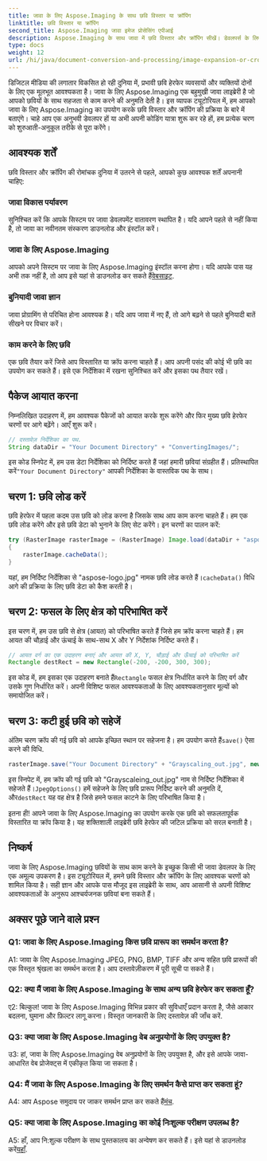 ```yaml
---
title: जावा के लिए Aspose.Imaging के साथ छवि विस्तार या क्रॉपिंग
linktitle: छवि विस्तार या क्रॉपिंग
second_title: Aspose.Imaging जावा इमेज प्रोसेसिंग एपीआई
description: Aspose.Imaging के साथ जावा में छवि विस्तार और क्रॉपिंग सीखें। डेवलपर्स के लिए चरण-दर-चरण ट्यूटोरियल। अपने छवि हेरफेर कौशल को बढ़ाएं।
type: docs
weight: 12
url: /hi/java/document-conversion-and-processing/image-expansion-or-cropping/
---
```

डिजिटल मीडिया की लगातार विकसित हो रही दुनिया में, प्रभावी छवि हेरफेर व्यवसायों और व्यक्तियों दोनों के लिए एक मूलभूत आवश्यकता है। जावा के लिए Aspose.Imaging एक बहुमुखी जावा लाइब्रेरी है जो आपको छवियों के साथ सहजता से काम करने की अनुमति देती है। इस व्यापक ट्यूटोरियल में, हम आपको जावा के लिए Aspose.Imaging का उपयोग करके छवि विस्तार और क्रॉपिंग की प्रक्रिया के बारे में बताएंगे। चाहे आप एक अनुभवी डेवलपर हों या अभी अपनी कोडिंग यात्रा शुरू कर रहे हों, हम प्रत्येक चरण को शुरुआती-अनुकूल तरीके से पूरा करेंगे।

## आवश्यक शर्तें

छवि विस्तार और क्रॉपिंग की रोमांचक दुनिया में उतरने से पहले, आपको कुछ आवश्यक शर्तें अपनानी चाहिए:

### जावा विकास पर्यावरण

सुनिश्चित करें कि आपके सिस्टम पर जावा डेवलपमेंट वातावरण स्थापित है। यदि आपने पहले से नहीं किया है, तो जावा का नवीनतम संस्करण डाउनलोड और इंस्टॉल करें।

### जावा के लिए Aspose.Imaging

 आपको अपने सिस्टम पर जावा के लिए Aspose.Imaging इंस्टॉल करना होगा। यदि आपके पास यह अभी तक नहीं है, तो आप इसे यहां से डाउनलोड कर सकते हैं[वेबसाइट](https://releases.aspose.com/imaging/java/).

### बुनियादी जावा ज्ञान

जावा प्रोग्रामिंग से परिचित होना आवश्यक है। यदि आप जावा में नए हैं, तो आगे बढ़ने से पहले बुनियादी बातें सीखने पर विचार करें।

### काम करने के लिए छवि

एक छवि तैयार करें जिसे आप विस्तारित या क्रॉप करना चाहते हैं। आप अपनी पसंद की कोई भी छवि का उपयोग कर सकते हैं। इसे एक निर्देशिका में रखना सुनिश्चित करें और इसका पथ तैयार रखें।

## पैकेज आयात करना

निम्नलिखित उदाहरण में, हम आवश्यक पैकेजों को आयात करके शुरू करेंगे और फिर मुख्य छवि हेरफेर चरणों पर आगे बढ़ेंगे। आएँ शुरू करें।

```java
// दस्तावेज़ निर्देशिका का पथ.
String dataDir = "Your Document Directory" + "ConvertingImages/";
```

 इस कोड स्निपेट में, हम उस डेटा निर्देशिका को निर्दिष्ट करते हैं जहां हमारी छवियां संग्रहीत हैं। प्रतिस्थापित करें`"Your Document Directory"` आपकी निर्देशिका के वास्तविक पथ के साथ।

## चरण 1: छवि लोड करें

छवि हेरफेर में पहला कदम उस छवि को लोड करना है जिसके साथ आप काम करना चाहते हैं। हम एक छवि लोड करेंगे और इसे छवि डेटा को भुनाने के लिए सेट करेंगे। इन चरणों का पालन करें:

```java
try (RasterImage rasterImage = (RasterImage) Image.load(dataDir + "aspose-logo.jpg"))
{
    rasterImage.cacheData();
}
```

 यहां, हम निर्दिष्ट निर्देशिका से "aspose-logo.jpg" नामक छवि लोड करते हैं।`cacheData()` विधि आगे की प्रक्रिया के लिए छवि डेटा को कैश करती है।

## चरण 2: फसल के लिए क्षेत्र को परिभाषित करें

इस चरण में, हम उस छवि से क्षेत्र (आयत) को परिभाषित करते हैं जिसे हम क्रॉप करना चाहते हैं। हम आयत की चौड़ाई और ऊंचाई के साथ-साथ X और Y निर्देशांक निर्दिष्ट करते हैं।

```java
// आयत वर्ग का एक उदाहरण बनाएं और आयत की X, Y, चौड़ाई और ऊँचाई को परिभाषित करें
Rectangle destRect = new Rectangle(-200, -200, 300, 300);
```

 इस कोड में, हम इसका एक उदाहरण बनाते हैं`Rectangle` फसल क्षेत्र निर्धारित करने के लिए वर्ग और उसके गुण निर्धारित करें। अपनी विशिष्ट फसल आवश्यकताओं के लिए आवश्यकतानुसार मूल्यों को समायोजित करें।

## चरण 3: कटी हुई छवि को सहेजें

 अंतिम चरण क्रॉप की गई छवि को आपके इच्छित स्थान पर सहेजना है। हम उपयोग करते हैं`save()` ऐसा करने की विधि. 

```java
rasterImage.save("Your Document Directory" + "Grayscaling_out.jpg", new JpegOptions(), destRect);
```

इस स्निपेट में, हम क्रॉप की गई छवि को "Grayscaleing_out.jpg" नाम से निर्दिष्ट निर्देशिका में सहेजते हैं।`JpegOptions()` हमें सहेजने के लिए छवि प्रारूप निर्दिष्ट करने की अनुमति दें, और`destRect` यह वह क्षेत्र है जिसे हमने फसल काटने के लिए परिभाषित किया है।

इतना ही! आपने जावा के लिए Aspose.Imaging का उपयोग करके एक छवि को सफलतापूर्वक विस्तारित या क्रॉप किया है। यह शक्तिशाली लाइब्रेरी छवि हेरफेर की जटिल प्रक्रिया को सरल बनाती है।

## निष्कर्ष

जावा के लिए Aspose.Imaging छवियों के साथ काम करने के इच्छुक किसी भी जावा डेवलपर के लिए एक अमूल्य उपकरण है। इस ट्यूटोरियल में, हमने छवि विस्तार और क्रॉपिंग के लिए आवश्यक चरणों को शामिल किया है। सही ज्ञान और आपके पास मौजूद इस लाइब्रेरी के साथ, आप आसानी से अपनी विशिष्ट आवश्यकताओं के अनुरूप आश्चर्यजनक छवियां बना सकते हैं।

## अक्सर पूछे जाने वाले प्रश्न

### Q1: जावा के लिए Aspose.Imaging किस छवि प्रारूप का समर्थन करता है?
   
A1: जावा के लिए Aspose.Imaging JPEG, PNG, BMP, TIFF और अन्य सहित छवि प्रारूपों की एक विस्तृत श्रृंखला का समर्थन करता है। आप दस्तावेज़ीकरण में पूरी सूची पा सकते हैं।

### Q2: क्या मैं जावा के लिए Aspose.Imaging के साथ अन्य छवि हेरफेर कर सकता हूँ?

ए2: बिल्कुल! जावा के लिए Aspose.Imaging विभिन्न प्रकार की सुविधाएँ प्रदान करता है, जैसे आकार बदलना, घुमाना और फ़िल्टर लागू करना। विस्तृत जानकारी के लिए दस्तावेज़ की जाँच करें.

### Q3: क्या जावा के लिए Aspose.Imaging वेब अनुप्रयोगों के लिए उपयुक्त है?

उ3: हां, जावा के लिए Aspose.Imaging वेब अनुप्रयोगों के लिए उपयुक्त है, और इसे आपके जावा-आधारित वेब प्रोजेक्ट्स में एकीकृत किया जा सकता है।

### Q4: मैं जावा के लिए Aspose.Imaging के लिए समर्थन कैसे प्राप्त कर सकता हूं?

 A4: आप Aspose समुदाय पर जाकर समर्थन प्राप्त कर सकते हैं[मंच](https://forum.aspose.com/).

### Q5: क्या जावा के लिए Aspose.Imaging का कोई निःशुल्क परीक्षण उपलब्ध है?

 A5: हाँ, आप नि:शुल्क परीक्षण के साथ पुस्तकालय का अन्वेषण कर सकते हैं। इसे यहां से डाउनलोड करें[यहाँ](https://releases.aspose.com/).
